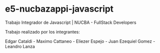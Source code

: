 # e5-nucbazappi-javascript
Trabajo Integrador de Javascript | NUCBA - FullStack Developers

Trabajo realizado por los integrantes:

Edgar Cataldi -
Maximo Cattaneo -
Eliezer Espejo -
Juan Ezequiel Gomez -
Leandro Lanza
